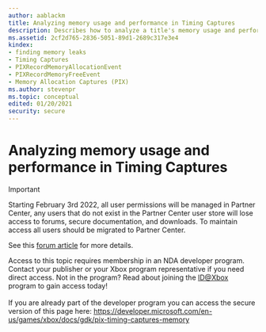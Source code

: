 ```yaml
---
author: aablackm
title: Analyzing memory usage and performance in Timing Captures
description: Describes how to analyze a title's memory usage and performance by using PIX Timing Captures
ms.assetid: 2cf2d765-2836-5051-89d1-2689c317e3e4
kindex:
- finding memory leaks
- Timing Captures
- PIXRecordMemoryAllocationEvent
- PIXRecordMemoryFreeEvent
- Memory Allocation Captures (PIX)
ms.author: stevenpr
ms.topic: conceptual
edited: 01/20/2021
security: secure
---
```


# Analyzing memory usage and performance in Timing Captures
> [!IMPORTANT]
> Starting February 3rd 2022, all user permissions will be managed in Partner Center, any users that do not exist in the Partner Center user store will lose access to forums, secure documentation, and downloads. To maintain access all users should be migrated to Partner Center. <p></p>See this <a href="https://forums.xboxlive.com/articles/132187/breaking-change-user-access-for-forums-secure-docu.html">forum article</a> for more details.  

 Access to this topic requires membership in an NDA developer program. Contact your publisher or your Xbox program representative if you need direct access. Not in the program? Read about joining the <a href="https://www.xbox.com/Developers/id">ID@Xbox</a> program to gain access today!  <br/><br/>If you are already part of the developer program you can access the secure version of this page here: <a target="_blank" href="https://developer.microsoft.com/en-us/games/xbox/docs/gdk/pix-timing-captures-memory">https://developer.microsoft.com/en-us/games/xbox/docs/gdk/pix-timing-captures-memory</a>